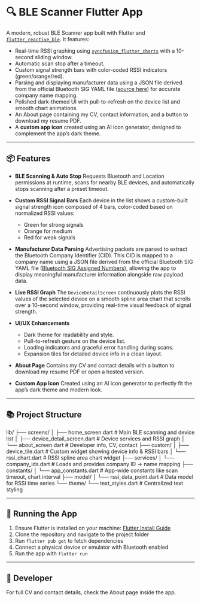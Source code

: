 # 🔍 BLE Scanner Flutter App

A modern, robust BLE Scanner app built with Flutter and [`flutter_reactive_ble`](https://pub.dev/packages/flutter_reactive_ble). It features:

- Real-time RSSI graphing using [`syncfusion_flutter_charts`](https://pub.dev/packages/syncfusion_flutter_charts) with a 10-second sliding window.
- Automatic scan stop after a timeout.
- Custom signal strength bars with color-coded RSSI indicators (green/orange/red).
- Parsing and displaying manufacturer data using a JSON file derived from the official Bluetooth SIG YAML file ([source here](https://bitbucket.org/bluetooth-SIG/public/src/main/assigned_numbers/company_identifiers/company_identifiers.yaml)) for accurate company name mapping.
- Polished dark-themed UI with pull-to-refresh on the device list and smooth chart animations.
- An About page containing my CV, contact information, and a button to download my resume PDF.
- A **custom app icon** created using an AI icon generator, designed to complement the app’s dark theme.

---

## 📦 Features

- **BLE Scanning & Auto Stop**
  Requests Bluetooth and Location permissions at runtime, scans for nearby BLE devices, and automatically stops scanning after a preset timeout.

- **Custom RSSI Signal Bars**
  Each device in the list shows a custom-built signal strength icon composed of 4 bars, color-coded based on normalized RSSI values:
  - Green for strong signals
  - Orange for medium
  - Red for weak signals

- **Manufacturer Data Parsing**
  Advertising packets are parsed to extract the Bluetooth Company Identifier (CID). This CID is mapped to a company name using a JSON file derived from the official Bluetooth SIG YAML file ([Bluetooth SIG Assigned Numbers](https://github.com/NordicSemiconductor/bluetooth-numbers-database/blob/main/company_ids.yaml)), allowing the app to display meaningful manufacturer information alongside raw payload data.

- **Live RSSI Graph**
  The `DeviceDetailScreen` continuously plots the RSSI values of the selected device on a smooth spline area chart that scrolls over a 10-second window, providing real-time visual feedback of signal strength.

- **UI/UX Enhancements**
  - Dark theme for readability and style.
  - Pull-to-refresh gesture on the device list.
  - Loading indicators and graceful error handling during scans.
  - Expansion tiles for detailed device info in a clean layout.

- **About Page**
  Contains my CV and contact details with a button to download my resume PDF or open a hosted version.

- **Custom App Icon**
  Created using an AI icon generator to perfectly fit the app’s dark theme and modern look.

---

## 📚 Project Structure
lib/
├── screens/
│   ├── home_screen.dart       # Main BLE scanning and device list
│   ├── device_detail_screen.dart  # Device services and RSSI graph
│   └── about_screen.dart      # Developer info, CV, contact
├── custom/
│   ├── device_tile.dart       # Custom widget showing device info & RSSI bars
│   └── rssi_chart.dart        # RSSI spline area chart widget
├── services/
│   └── company_ids.dart       # Loads and provides company ID → name mapping
├── constants/
│   └── app_constants.dart     # App-wide constants like scan timeout, chart interval
├── model/
│   └── rssi_data_point.dart   # Data model for RSSI time series
└── theme/
    └── text_styles.dart       # Centralized text styling

---

## 🚀 Running the App

1. Ensure Flutter is installed on your machine: [Flutter Install Guide](https://docs.flutter.dev/get-started/install)
2. Clone the repository and navigate to the project folder
3. Run `flutter pub get` to fetch dependencies
4. Connect a physical device or emulator with Bluetooth enabled
5. Run the app with `flutter run`

---

## 👤 Developer

For full CV and contact details, check the About page inside the app.